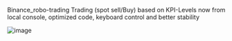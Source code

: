 Binance_robo-trading
Trading (spot sell/Buy) based on KPI-Levels
now from local console, optimized code, keyboard control and better stability

![image](https://github.com/369Martin369/Binance_robo-trading/assets/26202033/6ecdec80-2833-4d9a-8c92-42f45bca449b)




